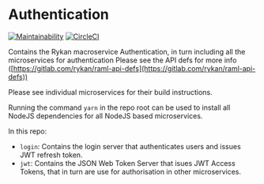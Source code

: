 # Authentication
[![Maintainability](https://api.codeclimate.com/v1/badges/184a35354b09dcffa8ae/maintainability)](https://codeclimate.com/github/rykan-tech/authentication/maintainability) [![CircleCI](https://circleci.com/gh/rykan-tech/authentication.svg?style=svg)](https://circleci.com/gh/rykan-tech/authentication)

Contains the Rykan macroservice Authentication, in turn including all the microservices for authentication
Please see the API defs for more info ([https://gitlab.com/rykan/raml-api-defs](https://gitlab.com/rykan/raml-api-defs))

Please see individual microservices for their build instructions.

Running the command `yarn` in the repo root can be used to install all NodeJS dependencies for all NodeJS based microservices.

In this repo:

- `login`: Contains the login server that authenticates users and issues JWT refresh token.
- `jwt`: Contains the JSON Web Token Server that isues JWT Access Tokens, that in turn are use for authorisation in other microservices.